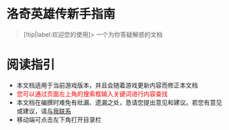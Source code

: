 #   洛奇英雄传新手指南 <!-- {docsify-ignore-all} -->
> [!tip|label:欢迎您的使用]> 一个为你答疑解惑的文档


#   阅读指引

-   本文档适用于当前游戏版本，并且会随着游戏更新内容而修正本文档
-   <div style='color: red'>您可以通过页面左上角的搜索框输入关键词进行内容查找</div>
-   本文档在编撰时难免有纰漏、遗漏之处，恳请您提出意见和建议。若您有意见或建议，请[与我联系](tencent://message/?uin=826990071&Site=wendns.com&Menu=yes) 
-   移动端可点击左下角打开目录栏


